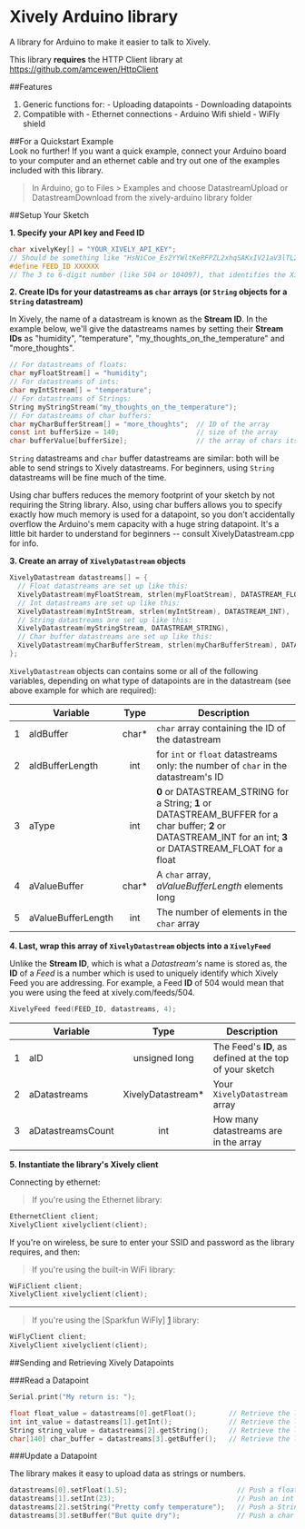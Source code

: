Xively Arduino library
================

A library for Arduino to make it easier to talk to Xively.

This library **requires** the HTTP Client library at https://github.com/amcewen/HttpClient

##Features

   1. Generic functions for:
   	- Uploading datapoints
   	- Downloading datapoints
   2. Compatible with
   	- Ethernet connections
   	- Arduino Wifi shield
   	- WiFly shield
   	
##For a Quickstart Example  
Look no further!  If you want a quick example, connect your Arduino board to your computer and an ethernet cable and try out one of the examples included with this library.

>In Arduino, go to Files > Examples and choose DatastreamUpload or DatastreamDownload from the xively-arduino library folder	

##Setup Your Sketch

**1. Specify your API key and Feed ID**
```c
char xivelyKey[] = "YOUR_XIVELY_API_KEY";
// Should be something like "HsNiCoe_Es2YYWltKeRFPZL2xhqSAKxIV21aV3lTL2h5OD0g"
#define FEED_ID XXXXXX 
// The 3 to 6-digit number (like 504 or 104097), that identifies the Xively Feed you're using
```

**2. Create IDs for your datastreams as `char` arrays (or `String` objects for a `String` datastream)**

In Xively, the name of a datastream is known as the **Stream ID**.  In the example below, we'll give the datastreams names by setting their **Stream IDs** as "humidity", "temperature", "my_thoughts_on_the_temperature" and "more_thoughts".

```c
// For datastreams of floats:
char myFloatStream[] = "humidity";
// For datastreams of ints:
char myIntStream[] = "temperature";
// For datastreams of Strings:
String myStringStream("my_thoughts_on_the_temperature");
// For datastreams of char buffers:
char myCharBufferStream[] = "more_thoughts";  // ID of the array
const int bufferSize = 140;                   // size of the array
char bufferValue[bufferSize];                 // the array of chars itself
```

`String` datastreams and `char` buffer datastreams are similar: both will be able to send strings to Xively datastreams. For beginners, using `String` datastreams will be fine much of the time. 

Using char buffers reduces the memory footprint of your sketch by not requiring the String library.  Also, using char buffers allows you to specify exactly how much memory is used for a datapoint, so you don't accidentally overflow the Arduino's mem capacity with a huge string datapoint.  It's a little bit harder to understand for beginners -- consult XivelyDatastream.cpp for info.

**3. Create an array of `XivelyDatastream` objects**

```c
XivelyDatastream datastreams[] = {
  // Float datastreams are set up like this:
  XivelyDatastream(myFloatStream, strlen(myFloatStream), DATASTREAM_FLOAT),
  // Int datastreams are set up like this:
  XivelyDatastream(myIntStream, strlen(myIntStream), DATASTREAM_INT),
  // String datastreams are set up like this:
  XivelyDatastream(myStringStream, DATASTREAM_STRING),
  // Char buffer datastreams are set up like this:
  XivelyDatastream(myCharBufferStream, strlen(myCharBufferStream), DATASTREAM_BUFFER, bufferValue, bufferSize),
};
```

`XivelyDatastream` objects can contains some or all of the following variables, depending on what type of datapoints are in the datastream (see above example for which are required):

| | Variable | Type | Description |
|---|---|:---:|---|
| 1     | aIdBuffer | char*|`char` array containing the ID of the datastream
| 2     | aIdBufferLength |  int |for `int` or `float` datastreams only: the number of  `char` in the datastream's ID
| 3 | aType | int |**0** or DATASTREAM_STRING for a String; **1** or DATASTREAM_BUFFER for a char buffer; **2** or DATASTREAM_INT for an int; **3** or DATASTREAM_FLOAT for a float
| 4 | aValueBuffer | char* | A `char` array, _aValueBufferLength_ elements long
| 5 | aValueBufferLength | int | The number of elements in the `char` array

    
**4. Last, wrap this array of `XivelyDatastream` objects into a `XivelyFeed`**

Unlike the **Stream ID**, which is what a _Datastream's_ name is stored as, the **ID** of a _Feed_ is a number which is used to uniquely identify which Xively Feed you are addressing.  For  example, a Feed **ID** of 504 would mean that you were using the feed at xively.com/feeds/504.

```c	
XivelyFeed feed(FEED_ID, datastreams, 4);
```

| | Variable | Type | Description |
|---|---|:---:|---|
| 1     | aID | unsigned long | The Feed's **ID**, as defined at the top of your sketch
| 2     | aDatastreams | XivelyDatastream* |Your `XivelyDatastream` array
| 3 | aDatastreamsCount | int | How many datastreams are in the array

**5. Instantiate the library's Xively client**

Connecting by ethernet:

>If you're using the Ethernet library:
```c
EthernetClient client;
XivelyClient xivelyclient(client);
```


If you're on wireless, be sure to enter your SSID and password as the library requires, and then:
>If you're using the built-in WiFi library:
```c
WiFiClient client;
XivelyClient xivelyclient(client);
```

---
>If you're using the [Sparkfun WiFly] [1] library:
```c
WiFlyClient client;
XivelyClient xivelyclient(client);	
```
[1]: https://github.com/jmr13031/WiFly-Shield

##Sending and Retrieving Xively Datapoints

###Read a Datapoint
```c
Serial.print("My return is: ");

float float_value = datastreams[0].getFloat();        // Retrieve the latest datapoint in a float datastream
int int_value = datastreams[1].getInt();              // Retrieve the latest datapoint in an int datastream
String string_value = datastreams[2].getString();     // Retrieve the latest datapoint in a String datastream
char[140] char_buffer = datastreams[3].getBuffer();   // Retrieve the latest datapoint in a char buffer datastream
```

###Update a Datapoint

The library makes it easy to upload data as strings or numbers.
```c
datastreams[0].setFloat(1.5);                           // Push a float datapoint
datastreams[1].setInt(23);                              // Push an int datapoint
datastreams[2].setString("Pretty comfy temperature");   // Push a String datapoint
datastreams[3].setBuffer("But quite dry");              // Push a char buffer datapoint
```

